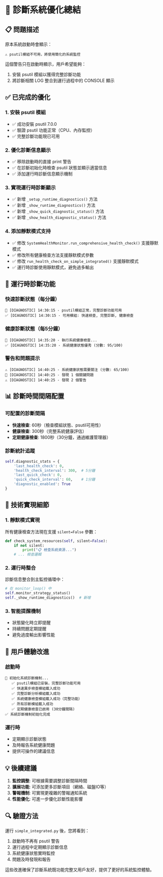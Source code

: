 # 🔧 診斷系統優化總結

## 📋 問題描述
原本系統啟動時會顯示：
```
⚠️ psutil模組不可用，將使用簡化的系統監控
```
這個警告只在啟動時顯示，用戶希望能夠：
1. 安裝 psutil 模組以獲得完整診斷功能
2. 將診斷相關 LOG 整合到運行過程中的 CONSOLE 顯示

## ✅ 已完成的優化

### 1. 安裝 psutil 模組
- ✅ 成功安裝 psutil 7.0.0
- ✅ 驗證 psutil 功能正常（CPU、內存監控）
- ✅ 完整診斷功能現已可用

### 2. 優化診斷信息顯示
- ✅ 移除啟動時的直接 print 警告
- ✅ 在診斷初始化時檢查 psutil 狀態並顯示適當信息
- ✅ 添加運行時診斷信息顯示機制

### 3. 實現運行時診斷顯示
- ✅ 新增 `_setup_runtime_diagnostics()` 方法
- ✅ 新增 `_show_runtime_diagnostics()` 方法
- ✅ 新增 `_show_quick_diagnostic_status()` 方法
- ✅ 新增 `_show_health_diagnostic_status()` 方法

### 4. 添加靜默模式支持
- ✅ 修改 `SystemHealthMonitor.run_comprehensive_health_check()` 支援靜默模式
- ✅ 修改所有健康檢查方法支援靜默模式參數
- ✅ 修改 `run_health_check_on_simple_integrated()` 支援靜默模式
- ✅ 運行時診斷使用靜默模式，避免過多輸出

## 🎯 運行時診斷功能

### 快速診斷狀態（每分鐘）
```
🔧 [DIAGNOSTIC] 14:30:15 - psutil模組正常，完整診斷功能可用
✅ [DIAGNOSTIC] 14:30:15 - 可用模組: 快速檢查, 完整診斷, 健康檢查
```

### 健康診斷狀態（每5分鐘）
```
🏥 [DIAGNOSTIC] 14:35:20 - 執行系統健康檢查...
✅ [DIAGNOSTIC] 14:35:20 - 系統健康狀態優秀 (分數: 95/100)
```

### 警告和問題提示
```
⚠️ [DIAGNOSTIC] 14:40:25 - 系統健康狀態需要關注 (分數: 65/100)
🚨 [DIAGNOSTIC] 14:40:25 - 發現 1 個關鍵問題
⚠️ [DIAGNOSTIC] 14:40:25 - 發現 2 個警告
```

## 📊 診斷時間間隔配置

### 可配置的診斷間隔
- **快速檢查**: 60秒（檢查模組狀態、psutil可用性）
- **健康檢查**: 300秒（完整系統健康評估）
- **定期健康檢查**: 1800秒（30分鐘，通過維護管理器）

### 診斷統計追蹤
```python
self.diagnostic_stats = {
    'last_health_check': 0,
    'health_check_interval': 300,  # 5分鐘
    'last_quick_check': 0,
    'quick_check_interval': 60,    # 1分鐘
    'diagnostic_enabled': True
}
```

## 🔧 技術實現細節

### 1. 靜默模式實現
所有健康檢查方法現在支援 `silent=False` 參數：
```python
def check_system_resources(self, silent=False):
    if not silent:
        print("📋 檢查系統資源...")
    # ... 檢查邏輯
```

### 2. 運行時整合
診斷信息整合到主監控循環中：
```python
# 在 monitor_loop() 中
self.monitor_strategy_status()
self._show_runtime_diagnostics()  # 新增
```

### 3. 智能提醒機制
- 狀態變化時立即提醒
- 持續問題定期提醒
- 避免過度輸出影響性能

## 🎉 用戶體驗改進

### 啟動時
```
🔧 初始化系統診斷機制...
   ✅ psutil模組已安裝，完整診斷功能可用
   ✅ 快速異步檢查模組載入成功
   ✅ 完整診斷分析模組載入成功
   ✅ 系統健康檢查模組載入成功（完整功能）
   ✅ 所有診斷模組載入成功
   ✅ 定期健康檢查已啟用 (30分鐘間隔)
✅ 系統診斷機制初始化完成
```

### 運行時
- 定期顯示診斷狀態
- 及時報告系統健康問題
- 提供可操作的建議信息

## 💡 後續建議

1. **監控調整**: 可根據需要調整診斷間隔時間
2. **擴展功能**: 可添加更多診斷項目（網絡、磁盤IO等）
3. **警報機制**: 可實現更複雜的警報通知系統
4. **性能優化**: 可進一步優化診斷性能影響

## 🔍 驗證方法

運行 `simple_integrated.py` 後，您將看到：
1. 啟動時不再有 psutil 警告
2. 運行過程中定期顯示診斷信息
3. 系統健康狀態實時監控
4. 問題及時發現和報告

這些改進確保了診斷系統既功能完整又用戶友好，提供了更好的系統監控體驗。
